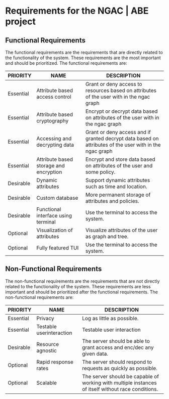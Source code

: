 # Requirements for the NGAC | ABE project

## Functional Requirements

The functional requirements are the requirements that are directly related to the functionality of the system. These requirements are the most important and should be prioritized. The functional requirements are:

| PRIORITY |  NAME |  DESCRIPTION |
|---|---|---|
| Essential |  Attribute based access control |  Grant or deny access to resources based on attributes of the user with in the ngac graph |
| Essential |  Attribute based cryptography |  Encrypt or decrypt data based on attributes of the user with in the ngac graph |
| Essential |  Accessing and decrypting data |  Grant or deny access and if granted decrypt data based on attributes of the user with in the ngac graph |
| Essential |  Attribute based storage and encryption |  Encrypt and store data based on attributes of the user and some policy. |
| Desirable |  Dynamic attributes |  Support dynamic attributes such as time and location. |
| Desirable |  Custom database  |  More permanent storage of attributes and policies. |
| Desirable |  Functional interface using terminal |  Use the terminal to access the system. |
| Optional |  Visualization of attributes |  Visualize attributes of the user as graph and tree. |
| Optional |  Fully featured TUI |  Use the terminal to access the system. |

## Non-Functional Requirements

The non-functional requirements are the requirements that are not directly related to the functionality of the system. These requirements are less important and should be prioritized after the functional requirements. The non-functional requirements are:

| PRIORITY |  NAME |  DESCRIPTION |
|---|---|---|
| Essential |  Privacy |  Log as little as possible. |
| Essential |  Testable userinteraction |  Testable user interaction |  should contain a full test suite. |
| Desirable |  Resource agnostic |  The server should be able to grant access and enc/dec any given data. |
| Optional |  Rapid response rates |  The server should respond to requests as quickly as possible. |
| Optional |  Scalable |  The server should be capable of working with multiple instances of itself without race conditions. |

